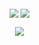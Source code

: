 <p align = "center">
  <img  src = "https://github-readme-stats.vercel.app/api?username=Masteruuuuu&show_icons=true&theme=merko&line_height=27">
  <img src = "https://github-readme-stats.vercel.app/api/top-langs/?username=Masteruuuuu&hide=html,css,java,shaderlab,kotlin,hlsl&theme=merko&langs_count=3">
</p>

<p align = "center">
 <img  src="https://github-readme-streak-stats.herokuapp.com/?user=Masteruuuuu&show_icons=true&locale=en&layout=compact&theme=merko&line_height=0" />
</p> 

